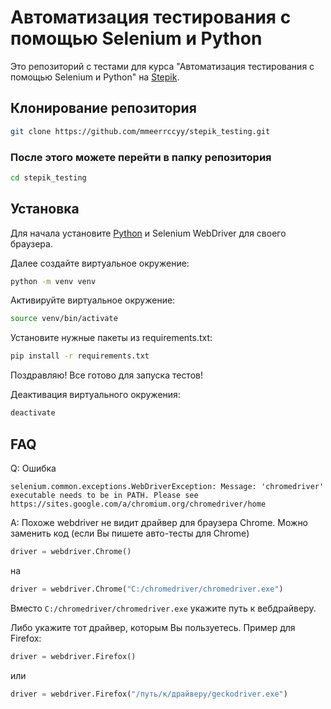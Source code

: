 # Автоматизация тестирования с помощью Selenium и Python

Это репозиторий с тестами для курса "Автоматизация тестирования с помощью Selenium и Python" на [Stepik](https://stepik.org/course/575).

## Клонирование репозитория

```bash
git clone https://github.com/mmeerrccyy/stepik_testing.git
```

### После этого можете перейти в папку репозитория

```bash
cd stepik_testing
```

## Установка

Для начала установите [Python](https://www.python.org/) и Selenium WebDriver для своего браузера.

Далее создайте виртуальное окружение:
```bash
python -m venv venv
```

Активируйте виртуальное окружение:
```bash
source venv/bin/activate
```

Установите нужные пакеты из requirements.txt:

```bash
pip install -r requirements.txt
```

Поздравляю! Все готово для запуска тестов!

Деактивация виртуального окружения:

```bash
deactivate
```

## FAQ

Q: Ошибка
```
selenium.common.exceptions.WebDriverException: Message: 'chromedriver' executable needs to be in PATH. Please see https://sites.google.com/a/chromium.org/chromedriver/home
```
A: Похоже webdriver не видит драйвер для браузера Chrome. Можно заменить код (если Вы пишете авто-тесты для Chrome)
```python
driver = webdriver.Chrome()
```
на
```python
driver = webdriver.Chrome("C:/chromedriver/chromedriver.exe")
```
Вместо ```C:/chromedriver/chromedriver.exe``` укажите путь к вебдрайверу.

Либо укажите тот драйвер, которым Вы пользуетесь. Пример для Firefox:
```python
driver = webdriver.Firefox()
```
или
```python
driver = webdriver.Firefox("/путь/к/драйверу/geckodriver.exe")
```